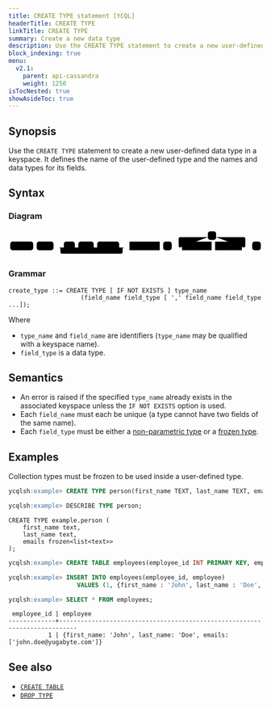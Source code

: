 ```yaml
---
title: CREATE TYPE statement [YCQL]
headerTitle: CREATE TYPE
linkTitle: CREATE TYPE
summary: Create a new data type
description: Use the CREATE TYPE statement to create a new user-defined data type in a keyspace.
block_indexing: true
menu:
  v2.1:
    parent: api-cassandra
    weight: 1250
isTocNested: true
showAsideToc: true
---
```


## Synopsis

Use the `CREATE TYPE` statement to create a new user-defined data type in a keyspace.  It defines the name of the user-defined type and the names and data types for its fields.

## Syntax

### Diagram

<svg class="rrdiagram" version="1.1" xmlns:xlink="http://www.w3.org/1999/xlink" xmlns="http://www.w3.org/2000/svg" width="739" height="80" viewbox="0 0 739 80"><path class="connector" d="M0 52h5m67 0h10m49 0h30m32 0h10m45 0h10m64 0h20m-196 0q5 0 5 5v8q0 5 5 5h171q5 0 5-5v-8q0-5 5-5m5 0h10m88 0h10m25 0h30m-5 0q-5 0-5-5v-20q0-5 5-5h80m24 0h80q5 0 5 5v20q0 5-5 5m-93 0h10m78 0h30m25 0h5"/><rect class="literal" x="5" y="35" width="67" height="25" rx="7"/><text class="text" x="15" y="52">CREATE</text><rect class="literal" x="82" y="35" width="49" height="25" rx="7"/><text class="text" x="92" y="52">TYPE</text><rect class="literal" x="161" y="35" width="32" height="25" rx="7"/><text class="text" x="171" y="52">IF</text><rect class="literal" x="203" y="35" width="45" height="25" rx="7"/><text class="text" x="213" y="52">NOT</text><rect class="literal" x="258" y="35" width="64" height="25" rx="7"/><text class="text" x="268" y="52">EXISTS</text><a xlink:href="../grammar_diagrams#type-name"><rect class="rule" x="352" y="35" width="88" height="25"/><text class="text" x="362" y="52">type_name</text></a><rect class="literal" x="450" y="35" width="25" height="25" rx="7"/><text class="text" x="460" y="52">(</text><rect class="literal" x="580" y="5" width="24" height="25" rx="7"/><text class="text" x="590" y="22">,</text><a xlink:href="../grammar_diagrams#field-name"><rect class="rule" x="505" y="35" width="86" height="25"/><text class="text" x="515" y="52">field_name</text></a><a xlink:href="../grammar_diagrams#field-type"><rect class="rule" x="601" y="35" width="78" height="25"/><text class="text" x="611" y="52">field_type</text></a><rect class="literal" x="709" y="35" width="25" height="25" rx="7"/><text class="text" x="719" y="52">)</text></svg>

### Grammar

```
create_type ::= CREATE TYPE [ IF NOT EXISTS ] type_name
                    (field_name field_type [ ',' field_name field_type ...]);
```

Where

- `type_name` and `field_name` are identifiers (`type_name` may be qualified with a keyspace name).
- `field_type` is a data type.

## Semantics

- An error is raised if the specified `type_name` already exists in the associated keyspace unless the `IF NOT EXISTS` option is used.
- Each `field_name` must each be unique (a type cannot have two fields of the same name).
- Each `field_type` must be either a [non-parametric type](../#data-types) or a [frozen type](../type_frozen).

## Examples

Collection types must be frozen to be used inside a user-defined type.

```sql
ycqlsh:example> CREATE TYPE person(first_name TEXT, last_name TEXT, emails FROZEN<LIST<TEXT>>);
```

```sql
ycqlsh:example> DESCRIBE TYPE person;
```

```
CREATE TYPE example.person (
    first_name text,
    last_name text,
    emails frozen<list<text>>
);
```

```sql
ycqlsh:example> CREATE TABLE employees(employee_id INT PRIMARY KEY, employee person);
```

```sql
ycqlsh:example> INSERT INTO employees(employee_id, employee)
                   VALUES (1, {first_name : 'John', last_name : 'Doe', emails : ['jdoe@example.com']});
```

```sql
ycqlsh:example> SELECT * FROM employees;
```

```
 employee_id | employee
-------------+---------------------------------------------------------------------------
           1 | {first_name: 'John', last_name: 'Doe', emails: ['john.doe@yugabyte.com']}

```

## See also

- [`CREATE TABLE`](../ddl_create_table)
- [`DROP TYPE`](../ddl_drop_keyspace)
